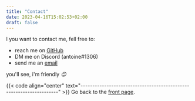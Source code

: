 ```yaml
---
title: "Contact"
date: 2023-04-16T15:02:53+02:00
draft: false
---
```


I you want to contact me, fell free to:
- reach me on [GitHub](https://github.com/amtoine)
- DM me on Discord (antoine#1306)
- send me an [email](mailto:stevan.antoine@gmail.com)

you'll see, i'm friendly *:wink:*

{{< code align="center" text="--------------------------------------------------------------------" >}}
Go back to the [front page](/).
